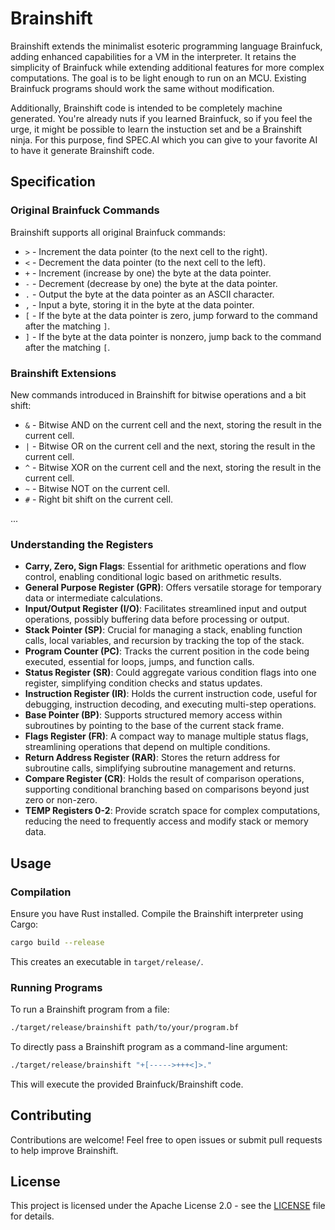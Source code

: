 # Brainshift

Brainshift extends the minimalist esoteric programming language Brainfuck, adding enhanced capabilities for a VM in the interpreter. It retains the simplicity of Brainfuck while extending additional features for more complex computations. The goal is to be light enough to run on an MCU. Existing Brainfuck programs should work the same without modification.

Additionally, Brainshift code is intended to be completely machine generated. You're already nuts if you learned Brainfuck, so if you feel the urge, it might be possible to learn the instuction set and be a Brainshift ninja. For this purpose, find SPEC.AI which you can give to your favorite AI to have it generate Brainshift code.

## Specification

### Original Brainfuck Commands

Brainshift supports all original Brainfuck commands:

- `>` - Increment the data pointer (to the next cell to the right).
- `<` - Decrement the data pointer (to the next cell to the left).
- `+` - Increment (increase by one) the byte at the data pointer.
- `-` - Decrement (decrease by one) the byte at the data pointer.
- `.` - Output the byte at the data pointer as an ASCII character.
- `,` - Input a byte, storing it in the byte at the data pointer.
- `[` - If the byte at the data pointer is zero, jump forward to the command after the matching `]`.
- `]` - If the byte at the data pointer is nonzero, jump back to the command after the matching `[`.

### Brainshift Extensions

New commands introduced in Brainshift for bitwise operations and a bit shift:

- `&` - Bitwise AND on the current cell and the next, storing the result in the current cell.
- `|` - Bitwise OR on the current cell and the next, storing the result in the current cell.
- `^` - Bitwise XOR on the current cell and the next, storing the result in the current cell.
- `~` - Bitwise NOT on the current cell.
- `#` - Right bit shift on the current cell.

...

### Understanding the Registers

- **Carry, Zero, Sign Flags**: Essential for arithmetic operations and flow control, enabling conditional logic based on arithmetic results.
- **General Purpose Register (GPR)**: Offers versatile storage for temporary data or intermediate calculations.
- **Input/Output Register (I/O)**: Facilitates streamlined input and output operations, possibly buffering data before processing or output.
- **Stack Pointer (SP)**: Crucial for managing a stack, enabling function calls, local variables, and recursion by tracking the top of the stack.
- **Program Counter (PC)**: Tracks the current position in the code being executed, essential for loops, jumps, and function calls.
- **Status Register (SR)**: Could aggregate various condition flags into one register, simplifying condition checks and status updates.
- **Instruction Register (IR)**: Holds the current instruction code, useful for debugging, instruction decoding, and executing multi-step operations.
- **Base Pointer (BP)**: Supports structured memory access within subroutines by pointing to the base of the current stack frame.
- **Flags Register (FR)**: A compact way to manage multiple status flags, streamlining operations that depend on multiple conditions.
- **Return Address Register (RAR)**: Stores the return address for subroutine calls, simplifying subroutine management and returns.
- **Compare Register (CR)**: Holds the result of comparison operations, supporting conditional branching based on comparisons beyond just zero or non-zero.
- **TEMP Registers 0-2**: Provide scratch space for complex computations, reducing the need to frequently access and modify stack or memory data.


## Usage

### Compilation

Ensure you have Rust installed. Compile the Brainshift interpreter using Cargo:

```bash
cargo build --release
```

This creates an executable in `target/release/`.

### Running Programs

To run a Brainshift program from a file:

```bash
./target/release/brainshift path/to/your/program.bf
```

To directly pass a Brainshift program as a command-line argument:

```bash
./target/release/brainshift "+[----->+++<]>."
```

This will execute the provided Brainfuck/Brainshift code.

## Contributing

Contributions are welcome! Feel free to open issues or submit pull requests to help improve Brainshift.

## License

This project is licensed under the Apache License 2.0 - see the [LICENSE](LICENSE) file for details.
